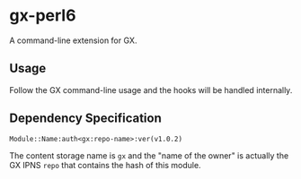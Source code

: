 # gx-perl6

A command-line extension for GX.

## Usage

Follow the GX command-line usage and the hooks will be handled internally.

## Dependency Specification

```
Module::Name:auth<gx:repo-name>:ver(v1.0.2)
```

The content storage name is `gx` and the "name of the owner" is actually the GX IPNS `repo` that contains the hash of this module.
